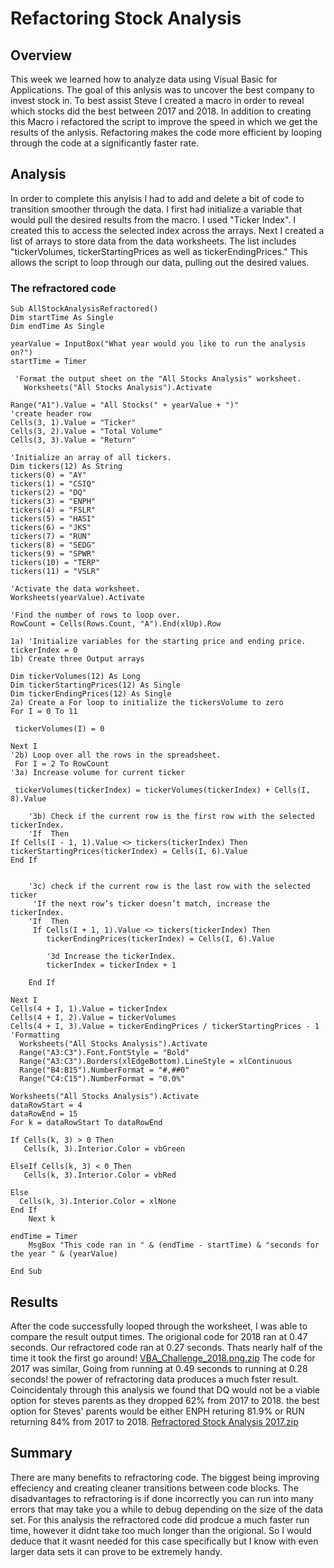 # Refactoring Stock Analysis
## Overview
  This week we learned how to analyze data using Visual Basic for Applications. The goal of this anlysis was to uncover the best company to invest stock in. To best assist Steve I created a macro in order to reveal which stocks did the best between 2017 and 2018. In addition to creating this Macro i refactored the script to improve the speed in which we get the results of the anlysis. Refactoring makes the code more efficient by looping through the code at a significantly faster rate. 
## Analysis
  In order to complete this anylsis I had to add and delete a bit of code to transition smoother through the data. I first had  initialize a variable that would pull the desired results from the macro. I used "Ticker Index". I created this to access the selected index across the arrays.  Next I created a list of arrays to store data from the data worksheets. The list includes "tickerVolumes, tickerStartingPrices as well as tickerEndingPrices." This allows the script to loop through our data, pulling out the desired values. 
### The refractored code
    Sub AllStockAnalysisRefractored()
    Dim startTime As Single
    Dim endTime As Single
    
    yearValue = InputBox("What year would you like to run the analysis on?")
    startTime = Timer
    
     'Format the output sheet on the "All Stocks Analysis" worksheet.
       Worksheets("All Stocks Analysis").Activate

    Range("A1").Value = "All Stocks(" + yearValue + ")"
    'create header row
    Cells(3, 1).Value = "Ticker"
    Cells(3, 2).Value = "Total Volume"
    Cells(3, 3).Value = "Return"
    
    'Initialize an array of all tickers.
    Dim tickers(12) As String
    tickers(0) = "AY"
    tickers(1) = "CSIQ"
    tickers(2) = "DQ"
    tickers(3) = "ENPH"
    tickers(4) = "FSLR"
    tickers(5) = "HASI"
    tickers(6) = "JKS"
    tickers(7) = "RUN"
    tickers(8) = "SEDG"
    tickers(9) = "SPWR"
    tickers(10) = "TERP"
    tickers(11) = "VSLR"

    'Activate the data worksheet.
    Worksheets(yearValue).Activate

    'Find the number of rows to loop over.
    RowCount = Cells(Rows.Count, "A").End(xlUp).Row

    1a) 'Initialize variables for the starting price and ending price.
    tickerIndex = 0
    1b) Create three Output arrays
    
    Dim tickerVolumes(12) As Long
    Dim tickerStartingPrices(12) As Single
    Dim tickerEndingPrices(12) As Single
    2a) Create a For loop to initialize the tickersVolume to zero
    For I = 0 To 11

     tickerVolumes(I) = 0
    
    Next I
    '2b) Loop over all the rows in the spreadsheet.
     For I = 2 To RowCount
    '3a) Increase volume for current ticker
        
     tickerVolumes(tickerIndex) = tickerVolumes(tickerIndex) + Cells(I, 8).Value
          
        '3b) Check if the current row is the first row with the selected tickerIndex.
        'If  Then
    If Cells(I - 1, 1).Value <> tickers(tickerIndex) Then
    tickerStartingPrices(tickerIndex) = Cells(I, 6).Value
    End If
            
        
        '3c) check if the current row is the last row with the selected ticker
         'If the next row’s ticker doesn’t match, increase the tickerIndex.
        'If  Then
         If Cells(I + 1, 1).Value <> tickers(tickerIndex) Then
            tickerEndingPrices(tickerIndex) = Cells(I, 6).Value

            '3d Increase the tickerIndex.
            tickerIndex = tickerIndex + 1

        End If
    
    Next I
    Cells(4 + I, 1).Value = tickerIndex
    Cells(4 + I, 2).Value = tickerVolumes
    Cells(4 + I, 3).Value = tickerEndingPrices / tickerStartingPrices - 1
    'Formatting
      Worksheets("All Stocks Analysis").Activate
      Range("A3:C3").Font.FontStyle = "Bold"
      Range("A3:C3").Borders(xlEdgeBottom).LineStyle = xlContinuous
      Range("B4:B15").NumberFormat = "#,##0"
      Range("C4:C15").NumberFormat = "0.0%"
      
    Worksheets("All Stocks Analysis").Activate
    dataRowStart = 4
    dataRowEnd = 15
    For k = dataRowStart To dataRowEnd

    If Cells(k, 3) > 0 Then
       Cells(k, 3).Interior.Color = vbGreen
    
    ElseIf Cells(k, 3) < 0 Then
       Cells(k, 3).Interior.Color = vbRed

    Else
      Cells(k, 3).Interior.Color = xlNone
    End If
        Next k
        
    endTime = Timer
        MsgBox "This code ran in " & (endTime - startTime) & "seconds for the year " & (yearValue)
 
    End Sub

## Results
  After the code successfully looped through the worksheet, I was able to compare the result output times. 
The origional code for 2018 ran at 0.47 seconds. Our refractored code ran at 0.27 seconds. Thats nearly half of the time it took the first go around!
[VBA_Challenge_2018.png.zip](https://github.com/nalicia/stock_analysis/files/7654996/VBA_Challenge_2018.png.zip)
The code for 2017 was similar, Going from running at 0.49 seconds to running at 0.28 seconds! the power of refractoring data produces a much fster result. 
Coincidentaly through this analysis we found that DQ would not be a viable option for steves parents as they dropped 62% from 2017 to 2018. the best option for Steves' parents would be either ENPH returing 81.9% or RUN returning 84% from 2017 to 2018. 
[Refractored Stock Analysis 2017.zip](https://github.com/nalicia/stock_analysis/files/7654998/Refractored.Stock.Analysis.2017.zip)
## Summary
There are many benefits to refractoring code. The biggest being improving effeciency and creating cleaner transitions between code blocks. The disadvantages to refractoring is if done incorrectly you can run into many errors that may take you a while to debug depending on the size of the data set. 
For this analysis the refractored code did prodcue a much faster run time, however it didnt take too much longer than the origional. So I would deduce that it wasnt needed for this case specifically but I know with even larger data sets it can prove to be extremely handy. 



